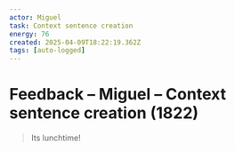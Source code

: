 ```yaml
---
actor: Miguel
task: Context sentence creation
energy: 76
created: 2025-04-09T18:22:19.362Z
tags: [auto-logged]
---
```


# Feedback – Miguel – Context sentence creation (1822)

> Its lunchtime!

